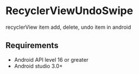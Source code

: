 RecyclerViewUndoSwipe
=====================

recyclerView item add, delete, undo item in android

## Requirements

- Android API level 16 or greater
- Android studio 3.0+
